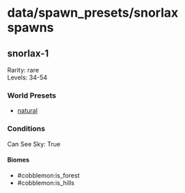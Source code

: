 # data/spawn_presets/snorlax spawns  
  
## snorlax-1  
Rarity: rare  
Levels: 34-54  
  
### World Presets  
* [natural](/data/world_presets/natural.md)  
  
### Conditions  
Can See Sky: True  
  
#### Biomes  
  * #cobblemon:is_forest
  * #cobblemon:is_hills
  
